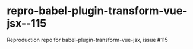 # repro-babel-plugin-transform-vue-jsx--115
Reproduction repo for babel-plugin-transform-vue-jsx, issue #115
